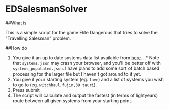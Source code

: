 # EDSalesmanSolver

##What is

This is a simple script for the game Elite Dangerous that tries to solve the "Travelling Salesman" problem.

##How do

1. You give it an up to date systems data list available from [here](https://eddb.io/api).
..* Note that `systems.json` may crash your browser, and you'll be better off with `systems_populated.json`. I have plans to add some sort of batch based processing for the larger file but I haven't got around to it yet.
2. You give it your starting system (eg. `lave`) and a list of systems you wish to go to (eg. `witchhaul,fujin,39 tauri`).
3. Press submit
4. The script will calculate and output the fastest (in terms of lightyears) route between all given systems from your starting point.
